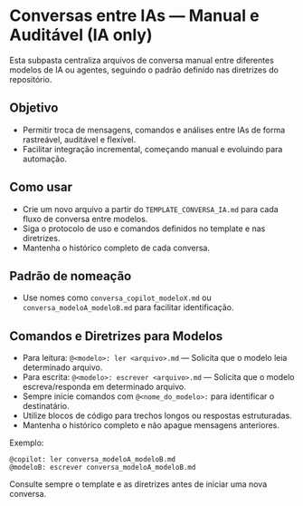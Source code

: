 # Conversas entre IAs — Manual e Auditável (IA only)

Esta subpasta centraliza arquivos de conversa manual entre diferentes modelos de IA ou agentes, seguindo o padrão definido nas diretrizes do repositório.

## Objetivo
- Permitir troca de mensagens, comandos e análises entre IAs de forma rastreável, auditável e flexível.
- Facilitar integração incremental, começando manual e evoluindo para automação.

## Como usar
- Crie um novo arquivo a partir do `TEMPLATE_CONVERSA_IA.md` para cada fluxo de conversa entre modelos.
- Siga o protocolo de uso e comandos definidos no template e nas diretrizes.
- Mantenha o histórico completo de cada conversa.

## Padrão de nomeação
- Use nomes como `conversa_copilot_modeloX.md` ou `conversa_modeloA_modeloB.md` para facilitar identificação.

## Comandos e Diretrizes para Modelos

- Para leitura: `@<modelo>: ler <arquivo>.md` — Solicita que o modelo leia determinado arquivo.
- Para escrita: `@<modelo>: escrever <arquivo>.md` — Solicita que o modelo escreva/responda em determinado arquivo.
- Sempre inicie comandos com `@<nome_do_modelo>:` para identificar o destinatário.
- Utilize blocos de código para trechos longos ou respostas estruturadas.
- Mantenha o histórico completo e não apague mensagens anteriores.

Exemplo:

```
@copilot: ler conversa_modeloA_modeloB.md
@modeloB: escrever conversa_modeloA_modeloB.md
```

Consulte sempre o template e as diretrizes antes de iniciar uma nova conversa.
